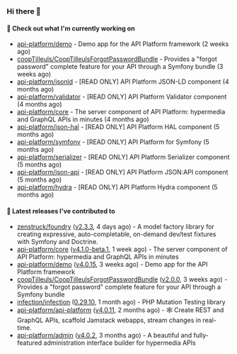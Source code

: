### Hi there 👋

#### 👷 Check out what I'm currently working on

- [api-platform/demo](https://github.com/api-platform/demo) - Demo app for the API Platform framework (2 weeks ago)
- [coopTilleuls/CoopTilleulsForgotPasswordBundle](https://github.com/coopTilleuls/CoopTilleulsForgotPasswordBundle) - Provides a &#34;forgot password&#34; complete feature for your API through a Symfony bundle (3 weeks ago)
- [api-platform/jsonld](https://github.com/api-platform/jsonld) - [READ ONLY] API Platform JSON-LD component (4 months ago)
- [api-platform/validator](https://github.com/api-platform/validator) - [READ ONLY] API Platform Validator component (4 months ago)
- [api-platform/core](https://github.com/api-platform/core) - The server component of API Platform: hypermedia and GraphQL APIs in minutes (4 months ago)
- [api-platform/json-hal](https://github.com/api-platform/json-hal) - [READ ONLY] API Platform HAL component (5 months ago)
- [api-platform/symfony](https://github.com/api-platform/symfony) - [READ ONLY] API Platform for Symfony (5 months ago)
- [api-platform/serializer](https://github.com/api-platform/serializer) - [READ ONLY] API Platform Serializer component (5 months ago)
- [api-platform/json-api](https://github.com/api-platform/json-api) - [READ ONLY] API Platform JSON:API component (5 months ago)
- [api-platform/hydra](https://github.com/api-platform/hydra) - [READ ONLY] API Platform Hydra component (5 months ago)

#### 🔭 Latest releases I've contributed to

- [zenstruck/foundry](https://github.com/zenstruck/foundry) ([v2.3.3](https://github.com/zenstruck/foundry/releases/tag/v2.3.3), 4 days ago) - A model factory library for creating expressive, auto-completable, on-demand dev/test fixtures with Symfony and Doctrine.
- [api-platform/core](https://github.com/api-platform/core) ([v4.1.0-beta.1](https://github.com/api-platform/core/releases/tag/v4.1.0-beta.1), 1 week ago) - The server component of API Platform: hypermedia and GraphQL APIs in minutes
- [api-platform/demo](https://github.com/api-platform/demo) ([v4.0.15](https://github.com/api-platform/demo/releases/tag/v4.0.15), 3 weeks ago) - Demo app for the API Platform framework
- [coopTilleuls/CoopTilleulsForgotPasswordBundle](https://github.com/coopTilleuls/CoopTilleulsForgotPasswordBundle) ([v2.0.0](https://github.com/coopTilleuls/CoopTilleulsForgotPasswordBundle/releases/tag/v2.0.0), 3 weeks ago) - Provides a &#34;forgot password&#34; complete feature for your API through a Symfony bundle
- [infection/infection](https://github.com/infection/infection) ([0.29.10](https://github.com/infection/infection/releases/tag/0.29.10), 1 month ago) - PHP Mutation Testing library
- [api-platform/api-platform](https://github.com/api-platform/api-platform) ([v4.0.11](https://github.com/api-platform/api-platform/releases/tag/v4.0.11), 2 months ago) - 🕸️ Create REST and GraphQL APIs, scaffold Jamstack webapps, stream changes in real-time.
- [api-platform/admin](https://github.com/api-platform/admin) ([v4.0.2](https://github.com/api-platform/admin/releases/tag/v4.0.2), 3 months ago) - A beautiful and fully-featured administration interface builder for hypermedia APIs

